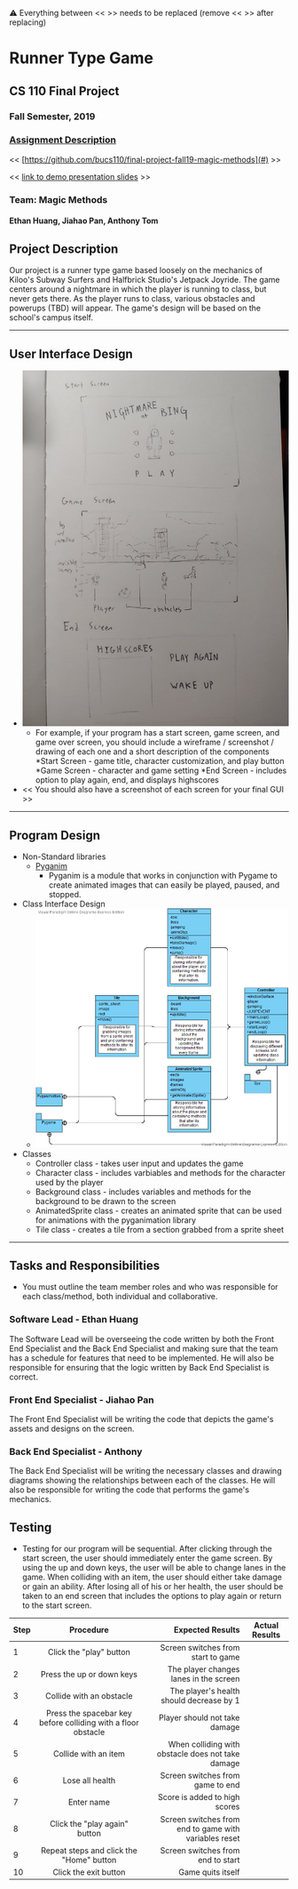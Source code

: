 :warning: Everything between << >> needs to be replaced (remove << >> after replacing)

# Runner Type Game
## CS 110 Final Project
### Fall Semester, 2019
### [Assignment Description](https://drive.google.com/open?id=1HLIk-539N9KiAAG1224NWpFyEl4RsPVBwtBZ9KbjicE)

<< [https://github.com/bucs110/final-project-fall19-magic-methods](#) >>

<< [link to demo presentation slides](#) >>

### Team: Magic Methods
#### Ethan Huang, Jiahao Pan, Anthony Tom

## Project Description
Our project is a runner type game based loosely on the mechanics of Kiloo's Subway Surfers and Halfbrick Studio's
Jetpack Joyride. The game centers around a nightmare in which the player is running to class, but never gets there.
As the player runs to class, various obstacles and powerups (TBD) will appear. The game's design will be based on the
school's campus itself.

***    

## User Interface Design
* ![UI Sketch](/assets/UI_Drawing.jpg)
    * For example, if your program has a start screen, game screen, and game over screen, you should include a wireframe / screenshot / drawing of each one and a short description of the components
     *Start Screen - game title, character customization, and play button
     *Game Screen - character and game setting
     *End Screen - includes option to play again, end, and displays highscores
* << You should also have a screenshot of each screen for your final GUI >>

***        

## Program Design
* Non-Standard libraries
    * [Pyganim](https://pyganim.readthedocs.io/en/latest/index.html)
        * Pyganim is a module that works in conjunction with Pygame to create animated images that can easily be played, paused, and stopped.
* Class Interface Design
    * ![Class diagram](/assets/Temp_Class_Diagram.png)
* Classes
    * Controller class - takes user input and updates the game
    * Character class - includes varbiables and methods for the character used by the player
    * Background class - includes variables and methods for the background to be drawn to the screen
    * AnimatedSprite class - creates an animated sprite that can be used for animations with the pyganimation library
    * Tile class - creates a tile from a section grabbed from a sprite sheet

***

## Tasks and Responsibilities
* You must outline the team member roles and who was responsible for each class/method, both individual and collaborative.

### Software Lead - Ethan Huang

The Software Lead will be overseeing the code written by both the Front End Specialist and the Back End Specialist
and making sure that the team has a schedule for features that need to be implemented. He will also be responsible
for ensuring that the logic written by Back End Specialist is correct.

### Front End Specialist - Jiahao Pan

The Front End Specialist will be writing the code that depicts the game's assets and designs on the screen.

### Back End Specialist - Anthony

The Back End Specialist will be writing the necessary classes and drawing diagrams showing the relationships between
each of the classes. He will also be responsible for writing the code that performs the game's mechanics.

## Testing
* Testing for our program will be sequential. After clicking through the start screen, the user should immediately enter the game screen. By using the up and down keys, the user will be able to change lanes in the game. When colliding with an item, the user should either take damage or gain an ability. After losing all of his or her health, the user should be taken to an end screen that includes the options to play again or return to the start screen.

| Step                  | Procedure     | Expected Results  | Actual Results |
| ----------------------|:-------------:| -----------------:| -------------- |
|  1  | Click the "play" button  | Screen switches from start to game  |          |
|  2  | Press the up or down keys  | The player changes lanes in the screen |                 |
|  3  | Collide with an obstacle  |  The player's health should decrease by 1  |               |
|  4  |  Press the spacebar key before colliding with a floor obstacle  |  Player should not take damage  |               |
|  5  |  Collide with an item  |  When colliding with obstacle does not take damage  |                  |
|  6  |  Lose all health  |  Screen switches from game to end  |               |
|  7  | Enter name  |  Score is added to high scores  |                |
|  8  | Click the "play again" button  |  Screen switches from end to game with variables reset  |               |
|  9  |  Repeat steps and click the "Home" button  |  Screen switches from end to start |                 |
|  10  |  Click the exit button  |  Game quits itself  |                    |
